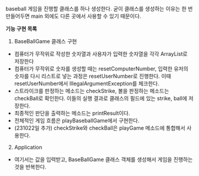 baseball 게임을 진행할 클래스를 하나 생성한다. 
굳이 클래스를 생성하는 이유는 한 번 만들어두면 main 외에도 다른 곳에서 사용할 수 있기 때문이다.

**기능 구현 목록**
1. BaseBallGame 클래스 구현
- 컴퓨터가 무작위로 작성한 숫자열과 사용자가 입력한 숫자열을 각각 ArrayList로 저장한다
- 컴퓨터가 무작위로 숫자를 생성할 때는 resetComputerNumber, 입력한 유저의 숫자를 다시 리스트로 넣는 과정은 resetUserNumber로 진행한다. 이때 resetUserNumber에서 IllegalArgumentException를 체크한다.
- 스트라이크를 판정하는 메소드는 checkStrike, 볼을 판정하는 메소드는 checkBall로 확인한다. 이들의 실행 결과로 클래스의 필드에 있는 strike, ball에 저장한다.
- 최종적인 판단을 출력하는 메소드는 printResult이다.
- 전체적인 게임 흐름은 playBaseballGame에서 구현한다.
- (231022일 추가) checkStrike와 checkBall은 playGame 메소드에 통합해서 사용한다.
2. Application
- 여기서는 값을 입력받고, BaseBallGame 클래스 객체를 생성해서 게임을 진행하는 것을 반복한다.